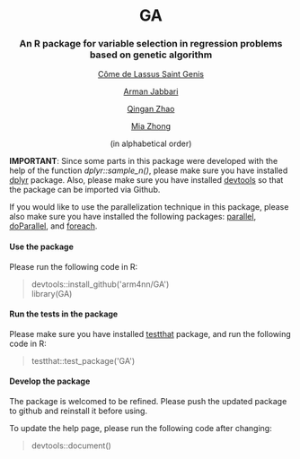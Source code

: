 <div align=center>

# GA
### An R package for variable selection in regression problems based on genetic algorithm
[C&#244;me de Lassus Saint Genis](https://github.com/ComedeLassus)

[Arman Jabbari](https://github.com/arm4nn)

[Qingan Zhao](https://github.com/QinganZhao)

[Mia Zhong](https://github.com/Mia-Zhong)

(in alphabetical order)

<div align=left>

**IMPORTANT**: Since some parts in this package were developed with the help of the function *dplyr::sample_n()*, please make sure you have installed [dplyr](https://www.r-pkg.org/pkg/dplyr) package. Also, please make sure you have installed [devtools](https://www.r-pkg.org/pkg/devtools) so that the package can be imported via Github.

If you would like to use the parallelization technique in this package, please also make sure you have installed the following packages: [parallel](http://stat.ethz.ch/R-manual/R-devel/library/parallel/doc/parallel.pdf), [doParallel](https://www.r-pkg.org/pkg/doParallel), and [foreach](https://www.r-pkg.org/pkg/foreach).
<br />
#### Use the package
Please run the following code in R:
> devtools::install_github('arm4nn/GA')<br>
> library(GA)<br />

#### Run the tests in the package
Please make sure you have installed [testthat](https://www.r-pkg.org/pkg/testthat) package, and run the following code in R:
> testthat::test_package('GA')<br />

#### Develop the package
The package is welcomed to be refined. Please push the updated package to github and reinstall it before using.

To update the help page, please run the following code after changing:
> devtools::document()




